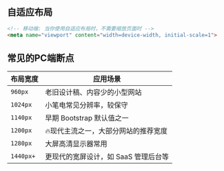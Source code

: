 ## 自适应布局
```html
<!-- 移动端: 当你使用自适应布局时，不需要缩放页面时 -->
<meta name="viewport" content="width=device-width, initial-scale=1">
```

## 常见的PC端断点

| 布局宽度      | 应用场景                  |
| --------- | --------------------- |
| `960px`   | 老旧设计稿、内容少的小型网站        |
| `1024px`  | 小笔电常见分辨率，较保守          |
| `1140px`  | 早期 Bootstrap 默认值之一    |
| `1200px`  | 🔥现代主流之一，大部分网站的推荐宽度   |
| `1280px`  | 大屏高清显示器常用             |
| `1440px+` | 更现代的宽屏设计，如 SaaS 管理后台等 |
